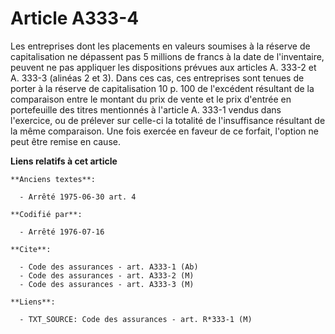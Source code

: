 # Article A333-4

Les entreprises dont les placements en valeurs soumises à la réserve de capitalisation ne dépassent pas 5 millions de francs
à la date de l'inventaire, peuvent ne pas appliquer les dispositions prévues aux articles A. 333-2 et A. 333-3 (alinéas 2 et
3). Dans ces cas, ces entreprises sont tenues de porter à la réserve de capitalisation 10 p. 100 de l'excédent résultant de
la comparaison entre le montant du prix de vente et le prix d'entrée en portefeuille des titres mentionnés à l'article A.
333-1 vendus dans l'exercice, ou de prélever sur celle-ci la totalité de l'insuffisance résultant de la même comparaison. Une
fois exercée en faveur de ce forfait, l'option ne peut être remise en cause.

**Liens relatifs à cet article**

	**Anciens textes**:

	  - Arrêté 1975-06-30 art. 4

	**Codifié par**:

	  - Arrêté 1976-07-16

	**Cite**:

	  - Code des assurances - art. A333-1 (Ab)
	  - Code des assurances - art. A333-2 (M)
	  - Code des assurances - art. A333-3 (M)

	**Liens**:

	  - TXT_SOURCE: Code des assurances - art. R*333-1 (M)
